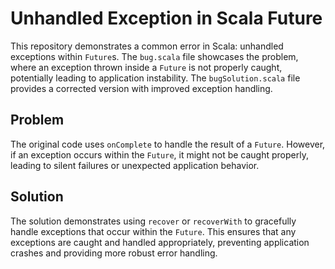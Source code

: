 # Unhandled Exception in Scala Future

This repository demonstrates a common error in Scala: unhandled exceptions within `Future`s.  The `bug.scala` file showcases the problem, where an exception thrown inside a `Future` is not properly caught, potentially leading to application instability. The `bugSolution.scala` file provides a corrected version with improved exception handling.

## Problem
The original code uses `onComplete` to handle the result of a `Future`. However, if an exception occurs within the `Future`, it might not be caught properly, leading to silent failures or unexpected application behavior. 

## Solution
The solution demonstrates using `recover` or `recoverWith` to gracefully handle exceptions that occur within the `Future`. This ensures that any exceptions are caught and handled appropriately, preventing application crashes and providing more robust error handling.